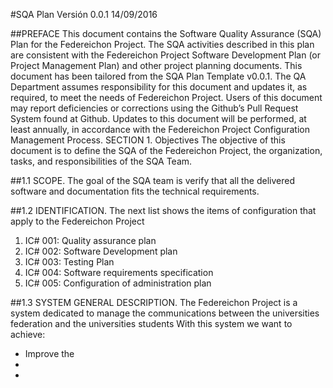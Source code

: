 #SQA Plan
Versión 0.0.1
14/09/2016

##PREFACE
This document contains the Software Quality Assurance (SQA) Plan for the Federeichon Project. The SQA activities described in this plan are consistent with the Federeichon Project Software Development Plan (or Project Management Plan) and other project planning documents. This document has been tailored from the SQA Plan Template v0.0.1. The QA Department assumes responsibility for this document and updates it, as required, to meet the needs of Federeichon Project. Users of this document may report deficiencies or corrections using the Github’s Pull Request System found at Github. Updates to this document will be performed, at least annually, in accordance with the Federeichon Project Configuration Management Process.
SECTION 1. Objectives
The objective of this document is to define the SQA of the Federeichon Project, the organization, tasks, and responsibilities of the SQA Team.

##1.1 SCOPE.
The goal of the SQA team is verify that all the delivered software and documentation fits the technical requirements. 

##1.2 IDENTIFICATION.
The next list shows the items of configuration that apply to the Federeichon Project
1. IC# 001: Quality assurance plan
2. IC# 002: Software Development plan
3. IC# 003: Testing Plan
4. IC# 004: Software requirements specification
5. IC# 005: Configuration of administration plan

##1.3 SYSTEM GENERAL DESCRIPTION.
The Federeichon Project is a system dedicated to manage the communications between the universities federation and the universities students
With this system we want to achieve:
* Improve the 
*
*

